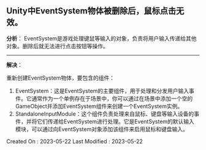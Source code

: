 ## Unity中EventSystem物体被删除后，鼠标点击无效。

**分析**：
EventSystem是游戏处理键鼠等输入的对象，负责将用户输入传递给其他对象。删除后就无法进行点击按钮等操作。

---

**解决**：

重新创建EventSystem物体，要包含的组件：

1. EventSystem：这是EventSystem的主要组件，用于处理和分发用户输入事件。它通常作为一个单例存在于场景中，你可以通过在场景中添加一个空的GameObject并添加EventSystem组件来创建一个EventSystem实例。
2. StandaloneInputModule：这个组件负责处理来自鼠标、键盘等输入设备的事件，并将它们传递给EventSystem进行处理。它是EventSystem的默认输入模块，可以通过向EventSystem对象添加该组件来启用鼠标和键盘输入。



Created On : 2023-05-22
Last Modified : 2023-05-22